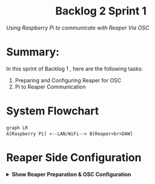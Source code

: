<h1 align="center">
  Backlog 2 Sprint 1
</h1>
<p align="center">

 <i align="center">Using Raspberry Pi to communicate with Reaper Via OSC </i>

</p>

 # Summary:
In this sprint of Backlog 1 , here are the following tasks:


1.  Preparing and Configuring Reaper for OSC
2.  Pi to Reaper Communication

# System Flowchart
```mermaid
graph LR
A[Raspberry Pi] <--LAN/WiFi--> B[Reaper<br>DAW]
```



# Reaper Side Configuration
<details><summary><b>Show Reaper Preparation & OSC Configuration</b></summary>


# Installing Reaper:
Please Click [here](https://www.reaper.fm/download.php) to install Reaper

## Configuration (Reaper)

1. Go to **Reaper Preference** using the shortcut `Ctrl+P`
2. Navigate to **Control/OSC/Web** (blue highlight)
3. Click on `Add` to configure a new OSC device 

<img src="./assets/Reaper_pref.png" >

*Reaper Preference Windows*

4. Configure new **OSC Device** as shown in the picture below<br>

<img src="./assets/Reaper_OSC_Config.png" >

*Makse sure MODE is: `Configure device IP+local port`*<br>
*Change only thee `Local Listen Port` & `Local IP`*


## Identifying OSC Commands in Reaper

In this tutorial, we are using the *Action List* in **Reaper**. In Reaper, the *Action List* is a comprehensive catalogue of commands and functions that you can execute within the softwaer. It covers basic features such as playback controls to complex scripting operations. 

To view *Action List* navigate to `Actions -> Show action list...`

Look out for `Command ID` (right click to unhide)<br>
<img src="./assets/reaper_command.png" >


## Configuration (Raspberry Pi)

1. Create a directory folder for the required python files. In this particular case, we are going to name the folder *reaper*.

```
mkdir reaper
```

2. Please copy the following files into the folder directory `~/reaper`

```
lisagui.py
```

3. Go to the directory `reaper`

```
cd ~/reaper
```

4. Edit the *IP Address* of the *Laptop (running Reaper)* in the respective python files

- Line 23 of `lisagui.py`
```
PI_A_ADDR = "10.10.10.10"
```

5. Run the python files `lisagui.py` (please ensure you have configured marker 1 in Reaper). If the script is executed successfully, it will play/stop the playback on reaper.

```
python3 lisagui.py
```
<img src="./assets/lisagui.png" >


</details>
 